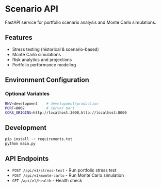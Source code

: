 # Scenario API

FastAPI service for portfolio scenario analysis and Monte Carlo simulations.

## Features

- Stress testing (historical & scenario-based)
- Monte Carlo simulations
- Risk analytics and projections
- Portfolio performance modeling

## Environment Configuration

### Optional Variables

```bash
ENV=development    # development/production
PORT=8002          # Server port
CORS_ORIGINS=http://localhost:3000,http://localhost:8000
```

## Development

```bash
pip install -r requirements.txt
python main.py
```

## API Endpoints

- `POST /api/v1/stress-test` - Run portfolio stress test
- `POST /api/v1/monte-carlo` - Run Monte Carlo simulation
- `GET /api/v1/health` - Health check
